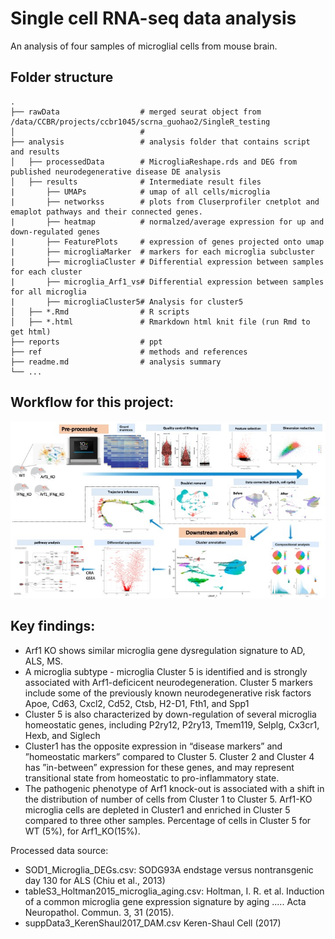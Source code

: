 Single cell RNA-seq data analysis
=======================

An analysis of four samples of microglial cells from mouse brain.


Folder structure
-----------

```
.
├── rawData                  # merged seurat object from /data/CCBR/projects/ccbr1045/scrna_guohao2/SingleR_testing
│                            #  
├── analysis                 # analysis folder that contains script and results
│   ├── processedData        # MicrogliaReshape.rds and DEG from published neurodegenerative disease DE analysis
│   ├── results              # Intermediate result files
|       ├── UMAPs            # umap of all cells/microglia 
|       ├── networkss        # plots from Cluserprofiler cnetplot and emaplot pathways and their connected genes.
|       ├── heatmap          # normalzed/average expression for up and down-regulated genes
|       ├── FeaturePlots     # expression of genes projected onto umap
|       ├── microgliaMarker  # markers for each microglia subcluster
|       ├── microgliaCluster # Differential expression between samples for each cluster
|       ├── microglia_Arf1_vs# Differential expression between samples for all microglia
|       ├── microgliaCluster5# Analysis for cluster5
│   ├── *.Rmd                # R scripts 
│   ├── *.html               # Rmarkdown html knit file (run Rmd to get html)
├── reports                  # ppt
├── ref                      # methods and references
├── readme.md                # analysis summary                       
└── ...
```


Workflow for this project:
-----------

![workflow chart](https://github.com/da-yin/ccbr1045_singleCell/blob/master/analysis/results/ccbr1045_workflow.jpg)




Key findings:
-----------

- Arf1 KO shows similar microglia gene dysregulation signature to AD, ALS, MS. 
- A microglia subtype  - microglia Cluster 5 is identified and is strongly associated with Arf1-deficicent neurodegeneration. Cluster 5 markers include some of the previously known neurodegenerative risk factors Apoe, Cd63, Cxcl2, Cd52, Ctsb, H2-D1, Fth1, and Spp1
- Cluster 5 is also characterized by down-regulation of several microglia homeostatic genes, including P2ry12, P2ry13, Tmem119, Selplg, Cx3cr1, Hexb, and Siglech
- Cluster1 has the opposite expression in “disease markers” and ”homeostatic markers” compared to Cluster 5. Cluster 2 and Cluster 4 has ”in-between” expression for these genes, and may represent transitional state from homeostatic to pro-inflammatory state. 
- The pathogenic phenotype of Arf1 knock-out is associated with a shift in the distribution of number of cells from Cluster 1 to Cluster 5. Arf1-KO microglia cells are depleted in Cluster1 and enriched in Cluster 5 compared to three other samples. Percentage of cells in Cluster 5 for WT (5%), for Arf1_KO(15%).



Processed data source: 

- SOD1_Microglia_DEGs.csv: SODG93A endstage versus nontransgenic day 130 for ALS (Chiu et al., 2013)
- tableS3_Holtman2015_microglia_aging.csv: Holtman, I. R. et al. Induction of a common microglia gene expression
signature by aging ..... Acta Neuropathol. Commun. 3, 31 (2015).
- suppData3_KerenShaul2017_DAM.csv Keren-Shaul Cell (2017)






